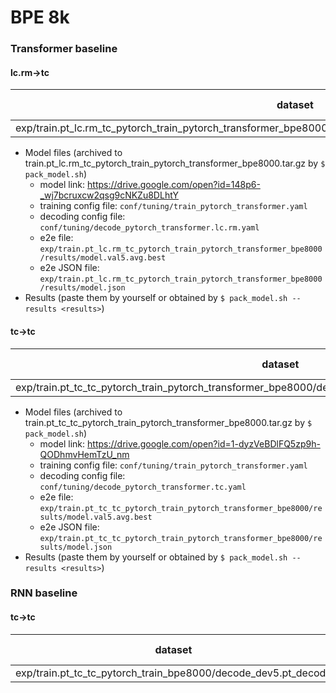 # BPE 8k
### Transformer baseline
#### lc.rm->tc
|dataset|BLEU|1-gram|2-gram|3-gram|4-gram|BP|ratio|hyp_len|ref_len|
|---|---|---|---|---|---|---|---|---|---|
|exp/train.pt_lc.rm_tc_pytorch_train_pytorch_transformer_bpe8000/decode_dev5.pt_decode_pytorch_transformer.lc.rm|**54.25**|78.4|60.3|48.0|38.4|0.998|0.998|43983|44062|

- Model files (archived to train.pt_lc.rm_tc_pytorch_train_pytorch_transformer_bpe8000.tar.gz by `$ pack_model.sh`)
  - model link: https://drive.google.com/open?id=148p6-_wj7bcruxcw2qsg9cNKZu8DLhtY
  - training config file: `conf/tuning/train_pytorch_transformer.yaml`
  - decoding config file: `conf/tuning/decode_pytorch_transformer.lc.rm.yaml`
  - e2e file: `exp/train.pt_lc.rm_tc_pytorch_train_pytorch_transformer_bpe8000/results/model.val5.avg.best`
  - e2e JSON file: `exp/train.pt_lc.rm_tc_pytorch_train_pytorch_transformer_bpe8000/results/model.json`
- Results (paste them by yourself or obtained by `$ pack_model.sh --results <results>`)

#### tc->tc
|dataset|BLEU|1-gram|2-gram|3-gram|4-gram|BP|ratio|hyp_len|ref_len|
|---|---|---|---|---|---|---|---|---|---|
|exp/train.pt_tc_tc_pytorch_train_pytorch_transformer_bpe8000/decode_dev5.pt_decode_pytorch_transformer.tc|**58.61**|80.7|64.1|52.6|43.3|1.000|1.001|44112|44062|

- Model files (archived to train.pt_tc_tc_pytorch_train_pytorch_transformer_bpe8000.tar.gz by `$ pack_model.sh`)
  - model link: https://drive.google.com/open?id=1-dyzVeBDlFQ5zp9h-QODhmvHemTzU_nm
  - training config file: `conf/tuning/train_pytorch_transformer.yaml`
  - decoding config file: `conf/tuning/decode_pytorch_transformer.tc.yaml`
  - e2e file: `exp/train.pt_tc_tc_pytorch_train_pytorch_transformer_bpe8000/results/model.val5.avg.best`
  - e2e JSON file: `exp/train.pt_tc_tc_pytorch_train_pytorch_transformer_bpe8000/results/model.json`
- Results (paste them by yourself or obtained by `$ pack_model.sh --results <results>`)


### RNN baseline
#### tc->tc
|dataset|BLEU|1-gram|2-gram|3-gram|4-gram|BP|ratio|hyp_len|ref_len|
|---|---|---|---|---|---|---|---|---|---|
|exp/train.pt_tc_tc_pytorch_train_bpe8000/decode_dev5.pt_decode|**54.02**|78.2|60.1|47.8|38.1|0.999|0.999|44004|44062|
